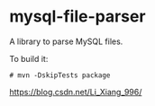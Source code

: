 # mysql-file-parser
A library to parse MySQL files.


To build it:
```
# mvn -DskipTests package
```

https://blog.csdn.net/Li_Xiang_996/
